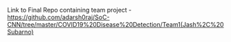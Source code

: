 Link to Final Repo containing team project - https://github.com/adarsh0raj/SoC-CNN/tree/master/COVID19%20Disease%20Detection/Team1(Jash%2C%20Subarno)

